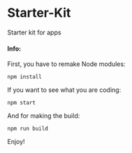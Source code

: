 # Starter-Kit
Starter kit for apps

#### Info:
First, you have to remake Node modules:
```
npm install
```


If you want to see what you are coding:
```
npm start
```

And for making the build:
```
npm run build
```


Enjoy!
